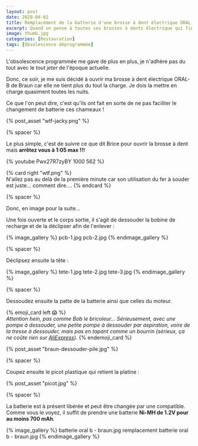 ```yaml
---
layout: post
date: 2020-04-02
title: Remplacement de la batterie d'une brosse à dent électrique ORAL-B de Braun
excerpt: Quand on pense à toutes ses brosses à dents électrique qui finissent à la poubelle... 
image: thumb.jpg
categories: [Restauration]
tags: [Obsolescence déprogrammée]
---
```


L'obsolescence programmée me gave de plus en plus, je n'adhère pas du tout avec le *tout jeter* de l'époque actuelle.

Donc, ce soir, je me suis décidé à ouvrir ma brosse à dent électrique ORAL-B de Braun car elle ne tient plus du tout la charge. Je dois la mettre en charge quasiment toutes les nuits.

Ce que l'on peut dire, c'est qu'ils ont fait en sorte de ne pas faciliter le changement de batterie ces chameaux !


{% post_asset "wtf-jacky.png" %}

{% spacer %}

Le plus simple, c'est de suivre ce que dit Brice pour ouvrir la brosse à dent mais **arrêtez vous à 1:05 max !!!**

{% youtube Pwx27R7zyBY 1000 562 %}

{% card right "wtf.png" %}  
N'allez pas au delà de la première minute car son utilisation du fer à souder est juste... comment dire....
{% endcard %}

{% spacer %}

Donc, en image pour la suite...

Une fois ouverte et le corps sortie, il s'agit de dessouder la bobine de recharge et de la déclipser afin de l'enlever :

{% image_gallery %}
    pcb-1.jpg
    pcb-2.jpg
{% endimage_gallery %}

{% spacer %}

Déclipsez ensuite la tête :

{% image_gallery %}
    tete-1.jpg
    tete-2.jpg
    tete-3.jpg
{% endimage_gallery %}

{% spacer %}

Dessoudez ensuite la patte de la batterie ainsi que celles du moteur.

{% emoji_card left 😱 %}  
    *Attention hein, pas comme Bob le bricoleur...*
    *Sérieusement, avec une pompe à dessouder, une petite pompe à dessouder par aspiration, voire de la tresse à dessouder, mais pas en tapant comme un bourrin (sérieux, ça ne coûte rien sur [AliExpress](https://fr.aliexpress.com/item/32864628837.html?spm=a2g0o.productlist.0.0.47297a21XT1A4h&algo_pvid=90ce1adc-9411-4d44-a9d4-9e57f0280c1b&algo_expid=90ce1adc-9411-4d44-a9d4-9e57f0280c1b-12&btsid=0b0a0ad815859503187644778e867f&ws_ab_test=searchweb0_0,searchweb201602_,searchweb201603_)).*
{% endemoji_card %}

{% post_asset "braun-dessouder-pile.jpg" %}

{% spacer %}

Coupez ensuite le picot plastique qui retient la platine :

{% post_asset "picot.jpg" %}

{% spacer %}

La batterie est à présent libérée et peut être changée par une compatible.
Comme vous le voyez, il suffit de prendre une batterie **Ni-MH de 1.2V pour au moins 700 mAh**.

{% image_gallery %}
    batterie oral b - braun.jpg
    remplacement batterie oral b - braun.jpg
{% endimage_gallery %}